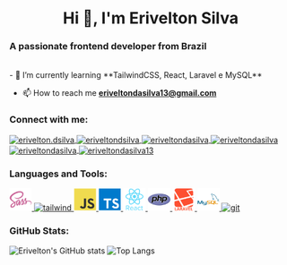 <h1 align="center">Hi 👋, I'm Erivelton Silva</h1>

<h3 align="left">A passionate frontend developer from Brazil</h3>
<br>
- 🌱 I’m currently learning **TailwindCSS, React, Laravel e MySQL**

- 📫 How to reach me **eriveltondasilva13@gmail.com**

<h3 align="left">Connect with me:</h3>
<p align="left">
	<a href="https://instagram.com/erivelton.dsilva" target="blank">
		<img align="center" src="https://raw.githubusercontent.com/rahuldkjain/github-profile-readme-generator/master/src/images/icons/Social/instagram.svg" alt="erivelton.dsilva" height="30" width="40" />
	</a>
	<a href="https://twitter.com/eriveltondsilva" target="blank">
		<img align="center" src="https://raw.githubusercontent.com/rahuldkjain/github-profile-readme-generator/master/src/images/icons/Social/twitter.svg" alt="eriveltondsilva" height="30" width="40" />
	</a>
	<a href="https://linkedin.com/in/eriveltondasilva" target="blank">
		<img align="center" src="https://raw.githubusercontent.com/rahuldkjain/github-profile-readme-generator/master/src/images/icons/Social/linked-in-alt.svg" alt="eriveltondasilva" height="30" width="40" />
	</a>
	<a href="https://dev.to/eriveltondasilva" target="blank">
		<img align="center" src="https://raw.githubusercontent.com/rahuldkjain/github-profile-readme-generator/master/src/images/icons/Social/devto.svg" alt="eriveltondasilva" height="30" width="40" />
	</a>
	<a href="https://codepen.io/eriveltondasilva" target="blank">
		<img align="center" src="https://raw.githubusercontent.com/rahuldkjain/github-profile-readme-generator/master/src/images/icons/Social/codepen.svg" alt="eriveltondasilva" height="30" width="40" />
	</a>
	<a href="https://codesandbox.com/eriveltondasilva13" target="blank">
		<img align="center" src="https://raw.githubusercontent.com/rahuldkjain/github-profile-readme-generator/master/src/images/icons/Social/codesandbox.svg" alt="eriveltondasilva13" height="30" width="40" />
	</a>
</p>

<h3 align="left">Languages and Tools:</h3>
<p align="left">
	<a href="https://sass-lang.com" target="_blank" rel="noreferrer">
		<img src="https://raw.githubusercontent.com/devicons/devicon/master/icons/sass/sass-original.svg" alt="sass" width="40" height="40"/>
	</a>
	<a href="https://tailwindcss.com/" target="_blank" rel="noreferrer">
		<img src="https://www.vectorlogo.zone/logos/tailwindcss/tailwindcss-icon.svg" alt="tailwind" width="40" height="40"/>
	</a>
	<a href="https://developer.mozilla.org/en-US/docs/Web/JavaScript" target="_blank" rel="noreferrer">
		<img src="https://raw.githubusercontent.com/devicons/devicon/master/icons/javascript/javascript-original.svg" alt="javascript" width="40" height="40"/>
	</a>
	<a href="https://www.typescriptlang.org/" target="_blank" rel="noreferrer">
		<img src="https://raw.githubusercontent.com/devicons/devicon/master/icons/typescript/typescript-original.svg" alt="typescript" width="40" height="40"/>
	</a>
	<a href="https://reactjs.org/" target="_blank" rel="noreferrer">
		<img src="https://raw.githubusercontent.com/devicons/devicon/master/icons/react/react-original-wordmark.svg" alt="react" width="40" height="40"/>
	</a>
	<a href="https://www.php.net" target="_blank" rel="noreferrer">
		<img src="https://raw.githubusercontent.com/devicons/devicon/master/icons/php/php-original.svg" alt="php" width="40" height="40"/>
	</a>
	<a href="https://laravel.com/" target="_blank" rel="noreferrer">
		<img src="https://raw.githubusercontent.com/devicons/devicon/master/icons/laravel/laravel-plain-wordmark.svg" alt="laravel" width="40" height="40"/>
	</a>
	<a href="https://www.mysql.com/" target="_blank" rel="noreferrer">
		<img src="https://raw.githubusercontent.com/devicons/devicon/master/icons/mysql/mysql-original-wordmark.svg" alt="mysql" width="40" height="40"/>
	</a>
	<a href="https://git-scm.com/" target="_blank" rel="noreferrer">
		<img src="https://www.vectorlogo.zone/logos/git-scm/git-scm-icon.svg" alt="git" width="40" height="40"/>
	</a>
</p>

<h3 align="left">GitHub Stats:</h3>

![Erivelton's GitHub stats](https://github-readme-stats.vercel.app/api?username=eriveltondasilva&show_icons=true) ![Top Langs](https://github-readme-stats.vercel.app/api/top-langs/?username=eriveltondasilva&layout=compact)
